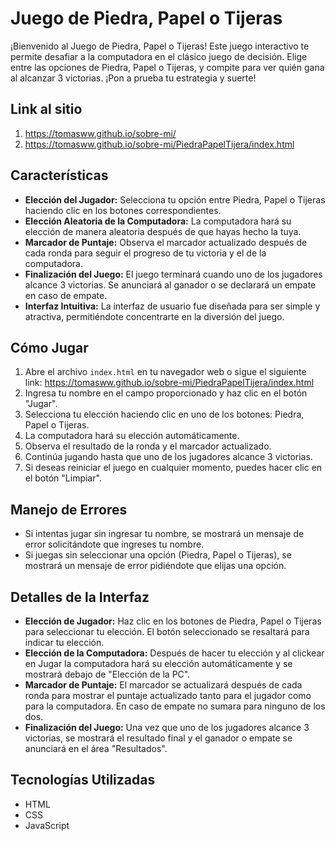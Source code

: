 # Juego de Piedra, Papel o Tijeras

¡Bienvenido al Juego de Piedra, Papel o Tijeras! Este juego interactivo te permite desafiar a la computadora en el clásico juego de decisión. Elige entre las opciones de Piedra, Papel o Tijeras, y compite para ver quién gana al alcanzar 3 victorias. ¡Pon a prueba tu estrategia y suerte!

## Link al sitio
1) https://tomasww.github.io/sobre-mi/
2) https://tomasww.github.io/sobre-mi/PiedraPapelTijera/index.html

## Características

- **Elección del Jugador:** Selecciona tu opción entre Piedra, Papel o Tijeras haciendo clic en los botones correspondientes.
- **Elección Aleatoria de la Computadora:** La computadora hará su elección de manera aleatoria después de que hayas hecho la tuya.
- **Marcador de Puntaje:** Observa el marcador actualizado después de cada ronda para seguir el progreso de tu victoria y el de la computadora.
- **Finalización del Juego:** El juego terminará cuando uno de los jugadores alcance 3 victorias. Se anunciará al ganador o se declarará un empate en caso de empate.
- **Interfaz Intuitiva:** La interfaz de usuario fue diseñada para ser simple y atractiva, permitiéndote concentrarte en la diversión del juego.

## Cómo Jugar

1. Abre el archivo `index.html` en tu navegador web o sigue el siguiente link:  https://tomasww.github.io/sobre-mi/PiedraPapelTijera/index.html
2. Ingresa tu nombre en el campo proporcionado y haz clic en el botón "Jugar".
3. Selecciona tu elección haciendo clic en uno de los botones: Piedra, Papel o Tijeras.
4. La computadora hará su elección automáticamente.
5. Observa el resultado de la ronda y el marcador actualizado.
6. Continúa jugando hasta que uno de los jugadores alcance 3 victorias.
7. Si deseas reiniciar el juego en cualquier momento, puedes hacer clic en el botón "Limpiar".

## Manejo de Errores

- Si intentas jugar sin ingresar tu nombre, se mostrará un mensaje de error solicitándote que ingreses tu nombre.
- Si juegas sin seleccionar una opción (Piedra, Papel o Tijeras), se mostrará un mensaje de error pidiéndote que elijas una opción.

## Detalles de la Interfaz

- **Elección de Jugador:** Haz clic en los botones de Piedra, Papel o Tijeras para seleccionar tu elección. El botón seleccionado se resaltará para indicar tu elección.
- **Elección de la Computadora:** Después de hacer tu elección y al clickear en Jugar la computadora hará su elección automáticamente y se mostrará debajo de "Elección de la PC".
- **Marcador de Puntaje:** El marcador se actualizará después de cada ronda para mostrar el puntaje actualizado tanto para el jugador como para la computadora. En caso de empate no sumara para ninguno de los dos. 
- **Finalización del Juego:** Una vez que uno de los jugadores alcance 3 victorias, se mostrará el resultado final y el ganador o empate se anunciará en el área "Resultados".

## Tecnologías Utilizadas

- HTML
- CSS
- JavaScript


